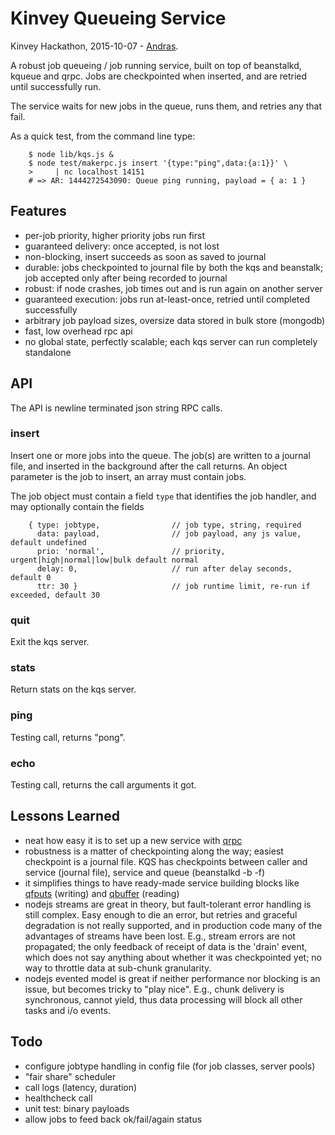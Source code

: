Kinvey Queueing Service
=======================

Kinvey Hackathon, 2015-10-07 - [Andras](https://github.com/andrasq).

A robust job queueing / job running service, built on top of beanstalkd,
kqueue and qrpc.  Jobs are checkpointed when inserted, and are retried until
successfully run.

The service waits for new jobs in the queue, runs them, and retries any that fail.

As a quick test, from the command line type:

        $ node lib/kqs.js &
        $ node test/makerpc.js insert '{type:"ping",data:{a:1}}' \
        >     | nc localhost 14151
        # => AR: 1444272543090: Queue ping running, payload = { a: 1 }


Features
--------

* per-job priority, higher priority jobs run first
* guaranteed delivery:  once accepted, is not lost
* non-blocking, insert succeeds as soon as saved to journal
* durable: jobs checkpointed to journal file by both the kqs and beanstalk;
  job accepted only after being recorded to journal
* robust: if node crashes, job times out and is run again on another server
* guaranteed execution: jobs run at-least-once, retried until completed successfully
* arbitrary job payload sizes, oversize data stored in bulk store (mongodb)
* fast, low overhead rpc api
* no global state, perfectly scalable; each kqs server can run completely standalone


API
---

The API is newline terminated json string RPC calls.

### insert

Insert one or more jobs into the queue.  The job(s) are written to a journal
file, and inserted in the background after the call returns.  An object parameter
is the job to insert, an array must contain jobs.

The job object must contain a field `type` that identifies the job handler, and
may optionally contain the fields

        { type: jobtype,                // job type, string, required
          data: payload,                // job payload, any js value, default undefined
          prio: 'normal',               // priority, urgent|high|normal|low|bulk default normal
          delay: 0,                     // run after delay seconds, default 0
          ttr: 30 }                     // job runtime limit, re-run if exceeded, default 30

### quit

Exit the kqs server.

### stats

Return stats on the kqs server.

### ping

Testing call, returns "pong".

### echo

Testing call, returns the call arguments it got.


Lessons Learned
---------------

* neat how easy it is to set up a new service with [qrpc](https://npmjs.org/package/qrpc)
* robustness is a matter of checkpointing along the way; easiest checkpoint is a journal file.
  KQS has checkpoints between caller and service (journal file), service and queue (beanstalkd -b -f)
* it simplifies things to have ready-made service building blocks like
  [qfputs](https://npmjs.org/package/qfputs) (writing) and
  [qbuffer](https://npmjs.org/package/qbuffer) (reading)
* nodejs streams are great in theory, but fault-tolerant error handling is still complex.
  Easy enough to die an error, but retries and graceful degradation is not really supported,
  and in production code many of the advantages of streams have been lost.
  E.g., stream errors are not propagated; the only feedback of receipt of data is
  the 'drain' event, which does not say anything about whether it was checkpointed yet;
  no way to throttle data at sub-chunk granularity.
* nodejs evented model is great if neither performance nor blocking is an issue,
  but becomes tricky to "play nice".  E.g., chunk delivery is synchronous, cannot yield,
  thus data processing will block all other tasks and i/o events.

Todo
----

* configure jobtype handling in config file (for job classes, server pools)
* "fair share" scheduler
* call logs (latency, duration)
* healthcheck call
* unit test: binary payloads
* allow jobs to feed back ok/fail/again status
